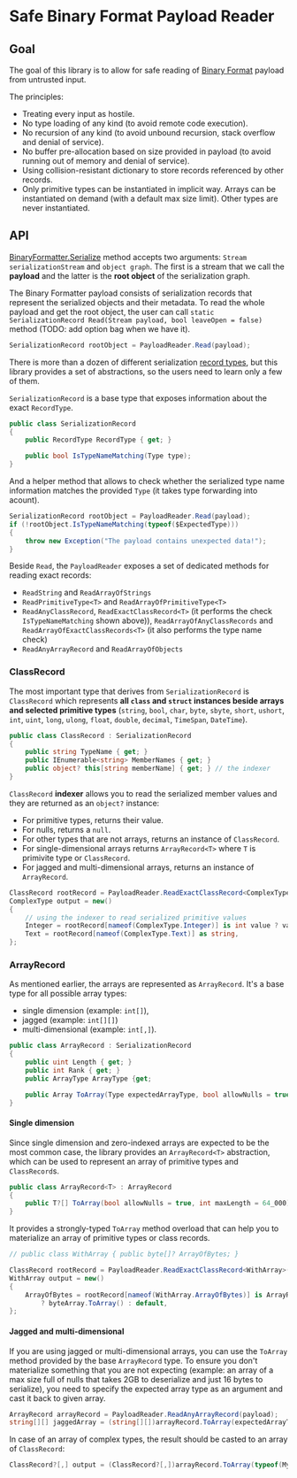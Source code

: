 # Safe Binary Format Payload Reader

## Goal

The goal of this library is to allow for safe reading of [Binary Format](https://learn.microsoft.com/openspecs/windows_protocols/ms-nrbf/75b9fe09-be15-475f-85b8-ae7b7558cfe5) payload from untrusted input.

The principles:
- Treating every input as hostile.
- No type loading of any kind (to avoid remote code execution).
- No recursion of any kind (to avoid unbound recursion, stack overflow and denial of service).
- No buffer pre-allocation based on size provided in payload (to avoid running out of memory and denial of service).
- Using collision-resistant dictionary to store records referenced by other records.
- Only primitive types can be instantiated in implicit way. Arrays can be instantiated on demand (with a default max size limit). Other types are never instantiated.

## API

[BinaryFormatter.Serialize](https://learn.microsoft.com/dotnet/api/system.runtime.serialization.formatters.binary.binaryformatter.serialize) method accepts two arguments: `Stream serializationStream` and `object graph`. The first is a stream that we call the **payload**  and the latter is the **root object** of the serialization graph.

The Binary Formatter payload consists of serialization records that represent the serialized objects and their metadata. To read the whole payload and get the root object, the user can call `static SerializationRecord Read(Stream payload, bool leaveOpen = false)` method (TODO: add option bag when we have it).

```cs
SerializationRecord rootObject = PayloadReader.Read(payload);
```

There is more than a dozen of different serialization [record types](https://learn.microsoft.com/openspecs/windows_protocols/ms-nrbf/954a0657-b901-4813-9398-4ec732fe8b32), but this library provides a set of abstractions, so the users need to learn only a few of them.

`SerializationRecord` is a base type that exposes information about the exact `RecordType`.

```cs
public class SerializationRecord
{
    public RecordType RecordType { get; }

    public bool IsTypeNameMatching(Type type);
}
```

And a helper method that allows to check whether the serialized type name information matches the provided `Type` (it takes type forwarding into acount).

```cs
SerializationRecord rootObject = PayloadReader.Read(payload);
if (!rootObject.IsTypeNameMatching(typeof($ExpectedType)))
{
    throw new Exception("The payload contains unexpected data!");
}
```

Beside `Read`, the `PayloadReader` exposes a set of dedicated methods for reading exact records:
- `ReadString` and `ReadArrayOfStrings`
- `ReadPrimitiveType<T>` and `ReadArrayOfPrimitiveType<T>`
- `ReadAnyClassRecord`, `ReadExactClassRecord<T>` (it performs the check `IsTypeNameMatching` shown above)), `ReadArrayOfAnyClassRecords` and `ReadArrayOfExactClassRecords<T>` (it also performs the type name check)
- `ReadAnyArrayRecord` and `ReadArrayOfObjects`

### ClassRecord

The most important type that derives from `SerializationRecord` is `ClassRecord` which represents **all `class` and `struct` instances beside arrays and selected primitive types** (`string`, `bool`, `char`, `byte`, `sbyte`, `short`, `ushort`, `int`, `uint`, `long`, `ulong`, `float`, `double`, `decimal`, `TimeSpan`, `DateTime`).

```cs
public class ClassRecord : SerializationRecord
{
    public string TypeName { get; }
    public IEnumerable<string> MemberNames { get; }
    public object? this[string memberName] { get; } // the indexer
}
```

`ClassRecord` **indexer** allows you to read the serialized member values and they are returned as an `object?` instance:
- For primitive types, returns their value.
- For nulls, returns a `null`. 
- For other types that are not arrays, returns an instance of `ClassRecord`.
- For single-dimensional arrays returns `ArrayRecord<T>` where `T` is primivite type or `ClassRecord`.
- For jagged and multi-dimensional arrays, returns an instance of `ArrayRecord`.

```cs
ClassRecord rootRecord = PayloadReader.ReadExactClassRecord<ComplexType>(payload);
ComplexType output = new()
{
    // using the indexer to read serialized primitive values
    Integer = rootRecord[nameof(ComplexType.Integer)] is int value ? value : default,
    Text = rootRecord[nameof(ComplexType.Text)] as string, 
};
```

### ArrayRecord


As mentioned earlier, the arrays are represented as `ArrayRecord`. It's a base type for all possible array types:
- single dimension (example: `int[]`),
- jagged (example: `int[][]`) 
- multi-dimensional (example: `int[,]`).

```cs
public class ArrayRecord : SerializationRecord
{
    public uint Length { get; }
    public int Rank { get; }
    public ArrayType ArrayType {get; 

    public Array ToArray(Type expectedArrayType, bool allowNulls = true, int maxLength = 64_000)};
}
```

#### Single dimension

Since single dimension and zero-indexed arrays are expected to be the most common case, the library provides an `ArrayRecord<T>` abstraction, which can be used to represent an array of primitive types and `ClassRecord`s.


```cs
public class ArrayRecord<T> : ArrayRecord
{
    public T?[] ToArray(bool allowNulls = true, int maxLength = 64_000);
}
```

It provides a strongly-typed `ToArray` method overload that can help you to materialize an array of primitive types or class records.

```cs
// public class WithArray { public byte[]? ArrayOfBytes; }

ClassRecord rootRecord = PayloadReader.ReadExactClassRecord<WithArray>(payload);
WithArray output = new()
{
    ArrayOfBytes = rootRecord[nameof(WithArray.ArrayOfBytes)] is ArrayRecord<byte> byteArray 
        ? byteArray.ToArray() : default,
};
```

#### Jagged and multi-dimensional

If you are using jagged or multi-dimensional arrays, you can use the `ToArray` method provided by the base `ArrayRecord` type. To ensure you don't materialize something that you are not expecting (example: an array of a max size full of nulls that takes 2GB to deserialize and just 16 bytes to serialize), you need to specify the expected array type as an argument and cast it back to given array.

```cs
ArrayRecord arrayRecord = PayloadReader.ReadAnyArrayRecord(payload);
string[][] jaggedArray = (string[][])arrayRecord.ToArray(expectedArrayType: typeof(string[][]));
```

In case of an array of complex types, the result should be casted to an array of `ClassRecord`:

```cs
ClassRecord?[,] output = (ClassRecord?[,])arrayRecord.ToArray(typeof(MyCustomType[,]));
```









